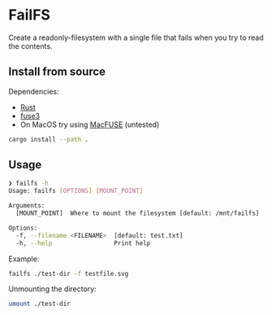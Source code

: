 # FailFS

Create a readonly-filesystem with a single file that fails when you try to read the contents.

## Install from source

Dependencies:

- [Rust](https://rustup.rs/)
- [fuse3](https://github.com/libfuse/libfuse)
- On MacOS try using [MacFUSE](https://osxfuse.github.io/) (untested)

```sh
cargo install --path .
```

## Usage

```sh
❯ failfs -h
Usage: failfs [OPTIONS] [MOUNT_POINT]

Arguments:
  [MOUNT_POINT]  Where to mount the filesystem [default: /mnt/failfs]

Options:
  -f, --filename <FILENAME>  [default: test.txt]
  -h, --help                 Print help
```

Example:

```sh
failfs ./test-dir -f testfile.svg
```

Unmounting the directory:

```sh
umount ./test-dir
```
